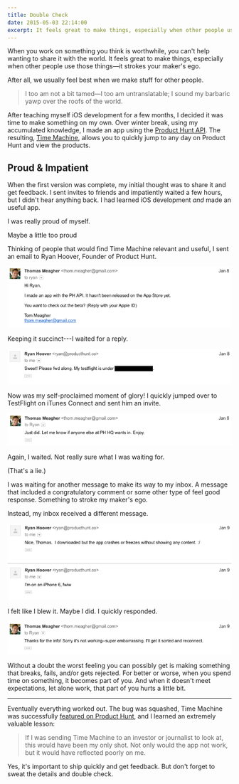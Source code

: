 ```yaml
---
title: Double Check
date: 2015-05-03 22:14:00
excerpt: It feels great to make things, especially when other people use those things—it strokes your maker's ego.
---
```


When you work on something you think is worthwhile, you can't help wanting to share it with the world. It feels great to make things, especially when other people use those things—it strokes your maker's ego.

After all, we usually feel best when we make stuff for other people.

> I too am not a bit tamed—I too am untranslatable;
I sound my barbaric yawp over the roofs of the world.

After teaching myself iOS development for a few months, I decided it was time to make something on my own. Over winter break, using my accumulated knowledge, I made an app using the [Product Hunt API](http://www.producthunt.com/v1/oauth/applications "Product Hunt API Dashboard"). The resulting, [Time Machine](https://itunes.apple.com/us/app/product-hunt-time-machine/id956311358 "App Store"), allows you to quickly jump to any day on Product Hunt and view the products.

## Proud & Impatient

When the first version was complete, my initial thought was to share it and get feedback. I sent invites to friends and impatiently waited a few hours, but I didn't hear anything back. I had learned iOS development *and* made an useful app.

I was really proud of myself.

Maybe a little too proud

Thinking of people that would find Time Machine relevant and useful, I sent an email to Ryan Hoover, Founder of Product Hunt.

![PH API App](/blog/assets/2015/2/1.png)

Keeping it succinct---I waited for a reply.

![RE: PH API App](/blog/assets/2015/2/2.png)

Now was my self-proclaimed moment of glory! I quickly jumped over to TestFlight on iTunes Connect and sent him an invite.

![Invite sent!](/blog/assets/2015/2/3.png)

Again, I waited. Not really sure what I was waiting for.

(That's a lie.)

I was waiting for another message to make its way to my inbox. A message that included a congratulatory comment or some other type of feel good response. Something to stroke my maker's ego.

Instead, my inbox received a different message.

![Yikes](/blog/assets/2015/2/4.png)

I felt like I blew it. Maybe I did. I quickly responded.

![Damage control](/blog/assets/2015/2/5.png)

Without a doubt the worst feeling you can possibly get is making something that breaks, fails, and/or gets rejected. For better or worse, when you spend time on something, it becomes part of you. And when it doesn't meet expectations, let alone work, that part of you hurts a little bit.

---

Eventually everything worked out. The bug was squashed, Time Machine was successfully [featured on Product Hunt](http://www.producthunt.com/posts/time-machine), and I learned an extremely valuable lesson:

>If I was sending Time Machine to an investor or journalist to look at, this would have been my only shot. Not only would the app not work, but it would have reflected poorly on me.

Yes, it's important to ship quickly and get feedback. But don't forget to sweat the details and double check.